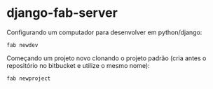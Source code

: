 django-fab-server
=================



Configurando um computador para desenvolver em python/django:

    fab newdev


Começando um projeto novo clonando o projeto padrão (cria antes o repositório no bitbucket e utilize o mesmo nome):

    fab newproject
